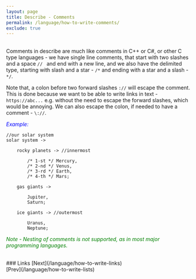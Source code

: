 ```yaml
---
layout: page
title: Describe - Comments
permalink: /language/how-to-write-comments/
exclude: true
---
```

<br>Comments in describe are much like comments in C++ or C#, or other C type languages - we have single line comments, that start with two slashes and a space `// ` and end with a new line, and we also have the delimited type, starting with slash and a star - `/*` and ending with a star and a slash - `*/`. 

Note that, a colon before two forward slashes `://` will escape the comment. This is done because we want to be able to write links in text - `https://abc...` e.g. without the need to escape the forward slashes, which would be annoying. We can also escape the colon, if needed to have a comment - `\://`.


<span style="color:blue">_Example:_</span>
```
//our solar system
solar system ->

	rocky planets -> //innermost

		/* 1-st */ Mercury,
		/* 2-nd */ Venus,
		/* 3-rd */ Earth,
		/* 4-th */ Mars;

	gas giants ->

		Jupiter,
		Saturn;

	ice giants -> //outermost

		Uranus,
		Neptune;
```

<span style="color:green">_Note - Nesting of comments is not supported, as in most major programming languages._</span>

<br>
### Links
[Next](/language/how-to-write-links)<br>
[Prev](/language/how-to-write-lists)